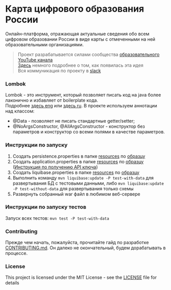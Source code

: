 ﻿# Карта цифрового образования России

Онлайн-платформа, отражающая актуальные сведения обо всем цифровом образовании России в виде карты с отмеченными на ней образовательными организациями.
> Проект разрабатывается силами сообщества [образовательного YouTube канала](https://www.youtube.com/channel/UCwMl9L2VNAR0upPrkhAo_Ig)  
> [Здесь](https://paradise152771.typeform.com/to/uYkrq6) немного подробнее о том, как появилась эта идея  
> Вся коммуникация по проекту в [slack](https://www.youtube.com/redirect?redir_token=EDx4zguaKc4ilAUSMlwEANYJzHR8MTU3NjY0Njc0M0AxNTc2NTYwMzQz&q=https%3A%2F%2Fjoin.slack.com%2Ft%2Fdoit-dt59172%2Fshared_invite%2FenQtNjQ5NjQ5NzY0MzY5LTQ5Mzg5NGI3MWMxMzk4YjY4OTdlODBjZGVjZTliMWNkNGRjYzQ5YjQwNjlkMzA4MzgzMzZkNDlkNDhmODBiN2Y&v=PIhuI8riWrY&event=video_description)

### Lombok
Lombok - это инструмент, который позволяет писать код на java более лаконично и избавляет от boilerplate кода.  
Подробнее [здесь eng](https://www.baeldung.com/intro-to-project-lombok) или [здесь ru](https://habr.com/ru/post/438870/).
В проекте используем аннотации над классом:    
- @Data - позволяет не писать стандартные getter/setter;    
- @NoArgsConstructor, @AllArgsConstructor - конструктор без параметров и конструктор со всеми полями в качестве параметров.

### Инструкции по запуску

1. Создать persistence.properties в папке [resources](https://github.com/paradisensei/Digital-education-map/tree/master/src/main/resources) по [образцу](https://github.com/paradisensei/Digital-education-map/tree/master/src/main/resources/properties.origin/persistence.properties.origin)
2. Создать application.properties в папке [resources](https://github.com/paradisensei/Digital-education-map/tree/master/src/main/resources) по [образцу](https://github.com/paradisensei/Digital-education-map/tree/master/src/main/resources/properties.origin/application.properties.origin) ([Инструкция по получению API ключа](https://tech.yandex.ru/maps/doc/jsapi/2.1/quick-start/index-docpage/))
3. Создать liquibase.properties в папке [resources](https://github.com/paradisensei/Digital-education-map/tree/master/src/main/resources) по [образцу](https://github.com/paradisensei/Digital-education-map/tree/master/src/main/resources/properties.origin/liquibase.properties.origin)
4. Выполнить команду `mvn liquibase:update -P test-with-data` для развертывания БД с тестовыми данными, либо `mvn liquibase:update -P test-without-data` для развертывания только схемы
5. Развернуть собранный war файл в любимом веб-сервере

### Инструкции по запуску тестов

Запуск всех тестов: `mvn test -P test-with-data`

### Contributing

Прежде чем начать, пожалуйста, прочитайте гайд по разработке [CONTRIBUTING.md](https://github.com/paradisensei/Digital-education-map/blob/master/.github/CONTRIBUTING.md). Он далеко не окончательный, будем дорабатывать в процессе.

### License

This project is licensed under the MIT License - see the [LICENSE](https://github.com/paradisensei/Digital-education-map/blob/master/LICENSE) file for details
